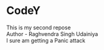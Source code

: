# CodeY
This is my second repose
<br>
Author - Raghvendra Singh Udainiya
<br>
I sure am getting a Panic attack

